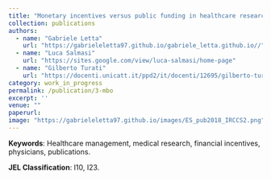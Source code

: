```yaml
---
title: "Monetary incentives versus public funding in healthcare research: what matters the most?"
collection: publications
authors:
  - name: "Gabriele Letta"
    url: "https://gabrieleletta97.github.io/gabriele_letta.github.io//"
  - name: "Luca Salmasi"
    url: "https://sites.google.com/view/luca-salmasi/home-page"
  - name: "Gilberto Turati"
    url: "https://docenti.unicatt.it/ppd2/it/docenti/12695/gilberto-turati/profilo"
category: work_in_progress
permalink: /publication/3-mbo
excerpt: ''
venue: ""
paperurl:
image: "https://gabrieleletta97.github.io/images/ES_pub2018_IRCCS2.png"  # Path to your image
---
```

**Keywords**: Healthcare management, medical research, financial incentives, physicians, publications.

**JEL Classification**: I10, I23.
